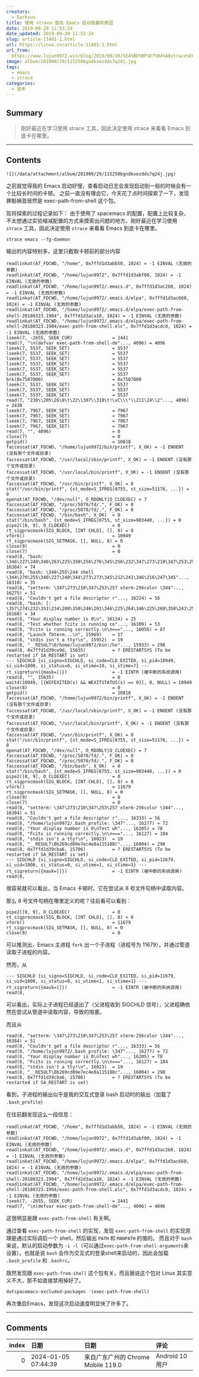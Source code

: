 ```yaml
---
creators:
  - Darksun
title: 使用 strace 查找 Emacs 启动阻塞的原因
date: 2019-09-29 11:53:24
date_updated: 2019-09-29 11:53:24
slug: article-11401-1.html
url: https://linux.cn/article-11401-1.html
url_from: 
  https://www.lujun9972.win/blog/2019/09/26/%E4%BD%BF%E7%94%A8strace%E6%9F%A5%E6%89%BEemacs%E5%90%AF%E5%8A%A8%E9%98%BB%E5%A1%9E%E7%9A%84%E5%8E%9F%E5%9B%A0(exec-path-from-shell)/index.html
image: album/201909/29/115250bgndkvezdds7q24j.jpg
tags:
  - emacs
  - strace
categories:
  - 技术
---
```


## Summary

> 刚好最近在学习使用 strace 工具，因此决定使用 strace 来看看 Emacs 到底卡在哪里。

***

<!-- more -->

## Contents

`![](/data/attachment/album/201909/29/115250bgndkvezdds7q24j.jpg)`

之前就觉得我的 Emacs 启动好慢，查看启动日志会发现启动到一般的时候会有一个比较长时间的卡顿。 之前一直没有理会它，今天花了点时间探索了一下，发现罪魁祸首居然是 exec-path-from-shell 这个包。

现将探索的过程记录如下： 由于使用了 spacemacs 的配置，配置上比较复杂，不太想通过实验缩减配置的方式来摸索出问题的地方。刚好最近在学习使用 `strace` 工具，因此决定使用 `strace` 来看看 Emacs 到底卡在哪里。

```shell
strace emacs --fg-daemon
```

输出的内容特别多，这里只截取卡顿前的部分内容

```shell
readlinkat(AT_FDCWD, "/home", 0x7ffd1d3abb50, 1024) = -1 EINVAL (无效的参数)
readlinkat(AT_FDCWD, "/home/lujun9972", 0x7ffd1d3abf00, 1024) = -1 EINVAL (无效的参数)
readlinkat(AT_FDCWD, "/home/lujun9972/.emacs.d", 0x7ffd1d3ac2b0, 1024) = -1 EINVAL (无效的参数)
readlinkat(AT_FDCWD, "/home/lujun9972/.emacs.d/elpa", 0x7ffd1d3ac660, 1024) = -1 EINVAL (无效的参数)
readlinkat(AT_FDCWD, "/home/lujun9972/.emacs.d/elpa/exec-path-from-shell-20180323.1904", 0x7ffd1d3aca10, 1024) = -1 EINVAL (无效的参数)
readlinkat(AT_FDCWD, "/home/lujun9972/.emacs.d/elpa/exec-path-from-shell-20180323.1904/exec-path-from-shell.elc", 0x7ffd1d3acdc0, 1024) = -1 EINVAL (无效的参数)
lseek(7, -2655, SEEK_CUR)               = 1441
read(7, "\n(defvar exec-path-from-shell-de"..., 4096) = 4096
lseek(7, 5537, SEEK_SET)                = 5537
lseek(7, 5537, SEEK_SET)                = 5537
lseek(7, 5537, SEEK_SET)                = 5537
lseek(7, 5537, SEEK_SET)                = 5537
lseek(7, 5537, SEEK_SET)                = 5537
lseek(7, 5537, SEEK_SET)                = 5537
brk(0x7507000)                          = 0x7507000
lseek(7, 5537, SEEK_SET)                = 5537
lseek(7, 5537, SEEK_SET)                = 5537
lseek(7, 5537, SEEK_SET)                = 5537
read(7, "230\\205\26\0\t\22\\307\\310\t!\vC\\\"\\211\24\\2"..., 4096) = 2430
lseek(7, 7967, SEEK_SET)                = 7967
lseek(7, 7967, SEEK_SET)                = 7967
lseek(7, 7967, SEEK_SET)                = 7967
lseek(7, 7967, SEEK_SET)                = 7967
read(7, "", 4096)                       = 0
close(7)                                = 0
getpid()                                = 10818
faccessat(AT_FDCWD, "/home/lujun9972/bin/printf", X_OK) = -1 ENOENT (没有那个文件或目录)
faccessat(AT_FDCWD, "/usr/local/sbin/printf", X_OK) = -1 ENOENT (没有那个文件或目录)
faccessat(AT_FDCWD, "/usr/local/bin/printf", X_OK) = -1 ENOENT (没有那个文件或目录)
faccessat(AT_FDCWD, "/usr/bin/printf", X_OK) = 0
stat("/usr/bin/printf", {st_mode=S_IFREG|0755, st_size=51176, ...}) = 0
openat(AT_FDCWD, "/dev/null", O_RDONLY|O_CLOEXEC) = 7
faccessat(AT_FDCWD, "/proc/5070/fd/.", F_OK) = 0
faccessat(AT_FDCWD, "/proc/5070/fd/.", F_OK) = 0
faccessat(AT_FDCWD, "/bin/bash", X_OK)  = 0
stat("/bin/bash", {st_mode=S_IFREG|0755, st_size=903440, ...}) = 0
pipe2([8, 9], O_CLOEXEC)                = 0
rt_sigprocmask(SIG_BLOCK, [INT CHLD], [], 8) = 0
vfork()                                 = 10949
rt_sigprocmask(SIG_SETMASK, [], NULL, 8) = 0
close(9)                                = 0
close(7)                                = 0
read(8, "bash: \346\227\240\346\263\225\350\256\276\345\256\232\347\273\210\347\253\257\350\277\233\347\250\213\347\273"..., 16384) = 74
read(8, "bash: \346\255\244 shell \344\270\255\346\227\240\344\273\273\345\212\241\346\216\247\345"..., 16310) = 35
read(8, "setterm: \347\273\210\347\253\257 xterm-256color \344"..., 16275) = 51
read(8, "Couldn't get a file descriptor r"..., 16224) = 56
read(8, "bash: [: \357\274\232\351\234\200\350\246\201\346\225\264\346\225\260\350\241\250\350\276\276\345\274"..., 16168) = 34
read(8, "Your display number is 0\n", 16134) = 25
read(8, "Test whether fcitx is running co"..., 16109) = 53
read(8, "Fcitx is running correctly.\n\n==="..., 16056) = 87
read(8, "Launch fbterm...\n", 15969)    = 17
read(8, "stdin isn't a tty!\n", 15952)  = 19
read(8, "__RESULT\0/home/lujun9972/bin:/ho"..., 15933) = 298
read(8, 0x7ffd1d39ce9d, 15635)          = ? ERESTARTSYS (To be restarted if SA_RESTART is set)
--- SIGCHLD {si_signo=SIGCHLD, si_code=CLD_EXITED, si_pid=10949, si_uid=1000, si_status=0, si_utime=10, si_stime=7} ---
rt_sigreturn({mask=[]})                 = -1 EINTR (被中断的系统调用)
read(8, "", 15635)                      = 0
wait4(10949, [{WIFEXITED(s) && WEXITSTATUS(s) == 0}], 0, NULL) = 10949
close(8)                                = 0
getpid()                                = 10818
faccessat(AT_FDCWD, "/home/lujun9972/bin/printf", X_OK) = -1 ENOENT (没有那个文件或目录)
faccessat(AT_FDCWD, "/usr/local/sbin/printf", X_OK) = -1 ENOENT (没有那个文件或目录)
faccessat(AT_FDCWD, "/usr/local/bin/printf", X_OK) = -1 ENOENT (没有那个文件或目录)
faccessat(AT_FDCWD, "/usr/bin/printf", X_OK) = 0
stat("/usr/bin/printf", {st_mode=S_IFREG|0755, st_size=51176, ...}) = 0
openat(AT_FDCWD, "/dev/null", O_RDONLY|O_CLOEXEC) = 7
faccessat(AT_FDCWD, "/proc/5070/fd/.", F_OK) = 0
faccessat(AT_FDCWD, "/proc/5070/fd/.", F_OK) = 0
faccessat(AT_FDCWD, "/bin/bash", X_OK)  = 0
stat("/bin/bash", {st_mode=S_IFREG|0755, st_size=903440, ...}) = 0
pipe2([8, 9], O_CLOEXEC)                = 0
rt_sigprocmask(SIG_BLOCK, [INT CHLD], [], 8) = 0
vfork()                                 = 11679
rt_sigprocmask(SIG_SETMASK, [], NULL, 8) = 0
close(9)                                = 0
close(7)                                = 0
read(8, "setterm: \347\273\210\347\253\257 xterm-256color \344"..., 16384) = 51
read(8, "Couldn't get a file descriptor r"..., 16333) = 56
read(8, "/home/lujun9972/.bash_profile: \347"..., 16277) = 72
read(8, "Your display number is 0\nTest wh"..., 16205) = 78
read(8, "Fcitx is running correctly.\n\n==="..., 16127) = 104
read(8, "stdin isn't a tty!\n", 16023)  = 19
read(8, "__RESULT\0b269cd09e7ec4e8a115188c"..., 16004) = 298
read(8, 0x7ffd1d39cba6, 15706)          = ? ERESTARTSYS (To be restarted if SA_RESTART is set)
--- SIGCHLD {si_signo=SIGCHLD, si_code=CLD_EXITED, si_pid=11679, si_uid=1000, si_status=0, si_utime=1, si_stime=1} ---
rt_sigreturn({mask=[]})                 = -1 EINTR (被中断的系统调用)
read(8, 
```

很容易就可以看出，当 Emacs 卡顿时，它在尝试从 8 号文件句柄中读取内容。

那么 8 号文件句柄在哪里定义的呢？往前看可以看到：

```shell
pipe2([8, 9], O_CLOEXEC)                = 0
rt_sigprocmask(SIG_BLOCK, [INT CHLD], [], 8) = 0
vfork()                                 = 11679
rt_sigprocmask(SIG_SETMASK, [], NULL, 8) = 0
close(9)                                = 0
```

可以推测出，Emacs 主进程 `fork` 出一个子进程（进程号为 11679），并通过管道读取子进程的内容。

然而，从

```shell
--- SIGCHLD {si_signo=SIGCHLD, si_code=CLD_EXITED, si_pid=11679, si_uid=1000, si_status=0, si_utime=1, si_stime=1} ---
rt_sigreturn({mask=[]})                 = -1 EINTR (被中断的系统调用)
read(8, 
```

可以看出，实际上子进程已经退出了（父进程收到 SIGCHLD 信号），父进程确依然在尝试从管道中读取内容，导致的阻塞。

而且从

```shell
read(8, "setterm: \347\273\210\347\253\257 xterm-256color \344"..., 16384) = 51
read(8, "Couldn't get a file descriptor r"..., 16333) = 56
read(8, "/home/lujun9972/.bash_profile: \347"..., 16277) = 72
read(8, "Your display number is 0\nTest wh"..., 16205) = 78
read(8, "Fcitx is running correctly.\n\n==="..., 16127) = 104
read(8, "stdin isn't a tty!\n", 16023)  = 19
read(8, "__RESULT\0b269cd09e7ec4e8a115188c"..., 16004) = 298
read(8, 0x7ffd1d39cba6, 15706)          = ? ERESTARTSYS (To be restarted if SA_RESTART is set)
```

看到，子进程的输出似乎是我的交互式登录 bash 启动时的输出（加载了 `.bash_profile`）

在往前翻发现这么一段信息：

```shell
readlinkat(AT_FDCWD, "/home", 0x7ffd1d3abb50, 1024) = -1 EINVAL (无效的参数)
readlinkat(AT_FDCWD, "/home/lujun9972", 0x7ffd1d3abf00, 1024) = -1 EINVAL (无效的参数)
readlinkat(AT_FDCWD, "/home/lujun9972/.emacs.d", 0x7ffd1d3ac2b0, 1024) = -1 EINVAL (无效的参数)
readlinkat(AT_FDCWD, "/home/lujun9972/.emacs.d/elpa", 0x7ffd1d3ac660, 1024) = -1 EINVAL (无效的参数)
readlinkat(AT_FDCWD, "/home/lujun9972/.emacs.d/elpa/exec-path-from-shell-20180323.1904", 0x7ffd1d3aca10, 1024) = -1 EINVAL (无效的参数)
readlinkat(AT_FDCWD, "/home/lujun9972/.emacs.d/elpa/exec-path-from-shell-20180323.1904/exec-path-from-shell.elc", 0x7ffd1d3acdc0, 1024) = -1 EINVAL (无效的参数)
lseek(7, -2655, SEEK_CUR)               = 1441
read(7, "\n(defvar exec-path-from-shell-de"..., 4096) = 4096
```

这很明显是跟 `exec-path-from-shell` 有关啊。

通过查看 `exec-path-from-shell` 的实现，发现 `exec-path-from-shell` 的实现原理是通过实际调启一个 shell，然后输出 `PATH` 和 `MANPATH` 的值的。 而且对于 `bash` 来说，默认的启动参数为 `-i -l`（可以通过`exec-path-from-shell-arguments`来设置）。也就是说 `bash` 会作为交互式的登录shell来启动的，因此会加载 `.bash_profile` 和 `.bashrc`。

既然发现跟 `exec-path-from-shell` 这个包有关，而且据说这个包对 Linux 其实意义不大，那不如直接禁用掉好了。

```shell
dotspacemacs-excluded-packages '(exec-path-from-shell)
```

再次重启Emacs，发现这次启动速度明显快了许多了。

***

## Comments

|   index | 日期                | 日期                                               | 评论                                                              |
|--------:|:--------------------|:---------------------------------------------------|:------------------------------------------------------------------|
|       0 | 2024-01-05 07:44:39 | 来自广东广州的 Chrome Mobile 119.0|Android 10 用户 | 用esup包就能看，exec-path-from-shell确实占用了90%以上的启动时间。 |
